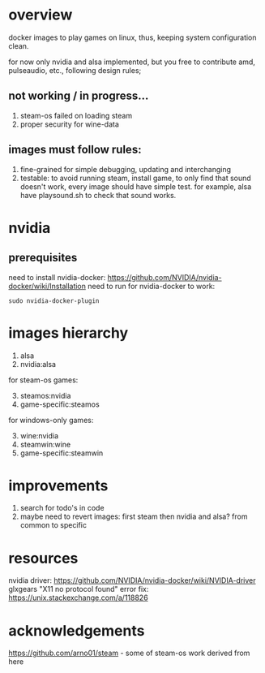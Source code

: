 # overview
docker images to play games on linux, thus, keeping system configuration clean.

for now only nvidia and alsa implemented, but you free to contribute amd, pulseaudio, etc., following design rules;

## not working / in progress...
1. steam-os failed on loading steam
2. proper security for wine-data

## images must follow rules:
1. fine-grained for simple debugging, updating and interchanging
2. testable: 
to avoid running steam, install game, to only find that sound doesn't work, 
every image should have simple test. for example, alsa have playsound.sh to check that sound works.

# nvidia
## prerequisites
need to install nvidia-docker: https://github.com/NVIDIA/nvidia-docker/wiki/Installation
need to run for nvidia-docker to work:
```
sudo nvidia-docker-plugin
```

# images hierarchy
1. alsa
2. nvidia:alsa

for steam-os games:

3. steamos:nvidia
4. game-specific:steamos

for windows-only games:

3. wine:nvidia
4. steamwin:wine
5. game-specific:steamwin

# improvements
1. search for todo's in code
2. maybe need to revert images: first steam then nvidia and alsa? from common to specific

# resources
nvidia driver: https://github.com/NVIDIA/nvidia-docker/wiki/NVIDIA-driver
glxgears "X11 no protocol found" error fix: https://unix.stackexchange.com/a/118826

# acknowledgements
https://github.com/arno01/steam - some of steam-os work derived from here
